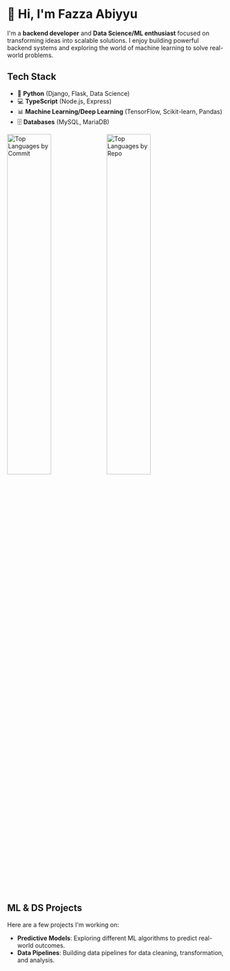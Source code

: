 # 👋 Hi, I'm Fazza Abiyyu

I'm a **backend developer** and **Data Science/ML enthusiast** focused on transforming ideas into scalable solutions. I enjoy building powerful backend systems and exploring the world of machine learning to solve real-world problems.

## Tech Stack

- 🐍 **Python** (Django, Flask, Data Science)
- 💻 **TypeScript** (Node.js, Express)
- 📊 **Machine Learning/Deep Learning** (TensorFlow, Scikit-learn, Pandas)
- 🗄️ **Databases** (MySQL, MariaDB)

<div>
  <img src="https://github-readme-stats.vercel.app/api/top-langs/?username=fazza-abiyyu&layout=compact&theme=dark&langs_count=6" alt="Top Languages by Commit" style="width:45%;"/>
  <img src="https://github-profile-summary-cards.vercel.app/api/cards/repos-per-language?username=fazza-abiyyu&theme=dark" alt="Top Languages by Repo" style="width:45%;"/>
</div>

## ML & DS Projects
Here are a few projects I'm working on:
- **Predictive Models**: Exploring different ML algorithms to predict real-world outcomes.
- **Data Pipelines**: Building data pipelines for data cleaning, transformation, and analysis.
